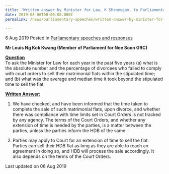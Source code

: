 ```yaml
---
title: 'Written answer by Minister for Law, K Shanmugam, to Parliamentary Question on matrimonial flats'
date: 2019-08-06T00:00:00.000Z
permalink: /news/parliamentary-speeches/written-answer-by-minister-for-law-k-shanmugam-to-parliamentary-question-on-matrimonial-flats/

---
```




6 Aug 2019 Posted in [Parliamentary speeches and responses](/news/parliamentary-speeches)

**Mr Louis Ng Kok Kwang (Member of Parliament for Nee Soon GRC)**

**<u>Question</u>**  
To ask the Minister for Law for each year in the past five years (a) what is the absolute number and the percentage of divorcees who failed to comply with court orders to sell their matrimonial flats within the stipulated time; and (b) what was the average and median time it took beyond the stipulated time to sell the flat.


**<u>Written Answer: </u>**

 
1. We have checked, and have been informed that the time taken to complete the sale of such matrimonial flats, upon divorce, and whether there was compliance with time limits set in Court Orders is not tracked by any agency. The terms of the Court Orders, and whether any extension of time is needed by the parties, is a matter between the parties, unless the parties inform the HDB of the same.  

2. Parties may apply to Court for an extension of time to sell the flat. Parties can sell their HDB flat as long as they are able to reach an agreement in doing so, and HDB will process the sale accordingly. It also depends on the terms of the Court Orders.  



<p class="right-side-updated">Last updated on 06 Aug 2019</p> 


